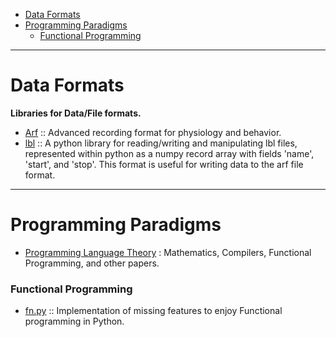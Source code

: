 
- [Data Formats](#data-formats)
- [Programming Paradigms](#programming-paradigms)
   - [Functional Programming](#functional-programming)

----

# Data Formats
**Libraries for Data/File formats.**
- [Arf](https://github.com/melizalab/arf) :: Advanced recording format for physiology and behavior.
- [lbl](https://github.com/kylerbrown/lbl) :: A python library for reading/writing and manipulating lbl files, represented within python as a numpy record array with fields 'name', 'start', and 'stop'. This format is useful for writing data to the arf file format.

----

# Programming Paradigms

- [Programming Language Theory](https://github.com/steshaw/plt-study) : Mathematics, Compilers, Functional Programming, and other papers.

### Functional Programming 
- [fn.py](https://github.com/kachayev/fn.py) :: Implementation of missing features to enjoy Functional programming in Python.
